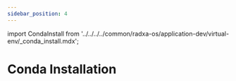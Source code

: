 ```yaml
---
sidebar_position: 4
---
```


import CondaInstall from '../../../../common/radxa-os/application-dev/virtual-env/\_conda_install.mdx';

# Conda Installation

<CondaInstall />
